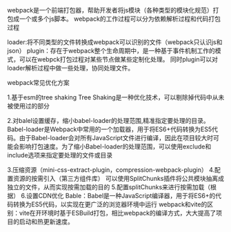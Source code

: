 webpack是一个前端打包器，帮助开发者将js模块（各种类型的模块化规范）打包成一个或多个js脚本。
webpack的工作过程可以分为依赖解析过程和代码打包过程

loader:将不同类型的文件转换成webpack可以识别的文件（webpack只认识js和json）
plugin：存在于webpack整个生命周期中，是一种基于事件机制工作的模式，可以在webpck打包过程对某些节点做某些定制化处理。
同时plugin可以对loader解析过程中做一些处理，协同处理文件。

webpack常见优化方案

1.基于esm的tree shaking
Tree Shaking是一种优化技术，可以剔除掉代码中从未被使用过的部分

2.对balel设置缓存，缩小babel-loader的处理范围,精准指定要处理的目录。
Babel-loader是Webpack中常用的一个加载器，用于将ES6+代码转换为ES5代码。由于Babel-loader会对所有JavaScript文件进行编译，因此在项目较大时可能会影响打包速度。为了缩小Babel-loader的处理范围，可以使用exclude和include选项来指定要处理的文件或目录

3.压缩资源（mini-css-extract-plugin，compression-webpack-plugin）
4.配置资源的按需引入（第三方组件库）
可以使用SplitChunks插件将公共模块抽离成独立的文件，从而实现按需加载的目的
5.配置splitChunks来进行按需加载（根据）
6.设置CDN优化
Bable：Babel是一种JavaScript编译器，用于将ES6+的代码转换为ES5代码，以实现在更广泛的浏览器环境中运行
webpack和vite的区别：vite在开环境时基于ESBuild打包，相比webpack的编译方式，大大提高了项目的启动和热更新速度。